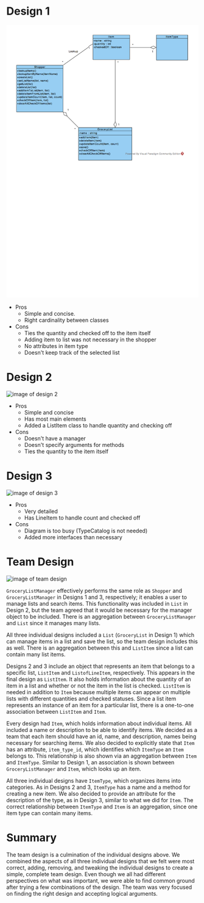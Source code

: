 Design 1
========
![image of design 1](/../Design-Individual/ethomas32/design.png)

* Pros
    * Simple and concise.
    * Right cardinality between classes
* Cons
    * Ties the quantity and checked off to the item itself
    * Adding item to list was not necessary in the shopper
    * No attributes in item type
    * Doesn't keep track of the selected list

Design 2
========
![image of design 2](https://github.gatech.edu/gt-omscs-se-2016fall/6300Fall16Team61/blob/master/GroupProject/Design-Individual/gth836x/design.png)

* Pros
    * Simple and concise
    * Has most main elements
    * Added a ListItem class to handle quantity and checking off
* Cons
    * Doesn't have a manager
    * Doesn't specify arguments for methods
    * Ties the quantity to the item itself

Design 3
========
![image of design 3](https://github.gatech.edu/gt-omscs-se-2016fall/6300Fall16Team61/blob/master/GroupProject/Design-Individual/samid3/design.png)

* Pros
    * Very detailed
    * Has LineItem to handle count and checked off
* Cons
    * Diagram is too busy (TypeCatalog is not needed)
    * Added more interfaces than necessary


Team Design
===========
![image of team design](https://github.gatech.edu/gt-omscs-se-2016fall/6300Fall16Team61/blob/master/GroupProject/Design-Team/design-team.png)

`GroceryListManager` effectively performs the same role as `Shopper` and `GroceryListManager` in Designs 1 and 3, respectively; it enables a user to manage lists and search items. This functionality was included in `List` in Design 2, but the team agreed that it would be necessary for the manager object to be included. There is an aggregation between `GroceryListManager` and `List` since it manages many lists.

All three individual designs included a `List` (`GroceryList` in Design 1) which can manage items in a list and save the list, so the team design includes this as well. There is an aggregation between this and `ListItem` since a list can contain many list items.

Designs 2 and 3 include an object that represents an item that belongs to a specific list, `ListItem` and `ListofLineItem`, respectively. This appears in the final design as `ListItem`. It also holds information about the quantity of an item in a list and whether or not the item in the list is checked. `ListItem` is needed in addition to `Item` because multiple items can appear on multiple lists with different quantities and checked statuses. Since a list item represents an instance of an item for a particular list, there is a one-to-one association between `ListItem` and `Item`.

Every design had `Item`, which holds information about individual items. All included a name or description to be able to identify items. We decided as a team that each item should have an id, name, and description, names being necessary for searching items. We also decided to explicitly state that `Item` has an attribute, `item_type_id`, which identifies which `ItemType` an `Item` belongs to. This relationship is also shown via an aggregation between `Item` and `ItemType`. Similar to Design 1, an association is shown between `GroceryListManager` and `Item`, which looks up an item.

All three individual designs have `ItemType`, which organizes items into categories. As in Designs 2 and 3, `ItemType` has a name and a method for creating a new item. We also decided to provide an attribute for the description of the type, as in Design 3, similar to what we did for `Item`. The correct relationship between `ItemType` and `Item` is an aggregation, since one item type can contain many items.


Summary
=======

The team design is a culmination of the individual designs above. We combined the aspects of all three individual designs that we felt were most correct, adding, removing, and tweaking the individual designs to create a simple, complete team design. Even though we all had different perspectives on what was important, we were able to find common ground after trying a few combinations of the design. The team was very focused on finding the right design and accepting logical arguments.
